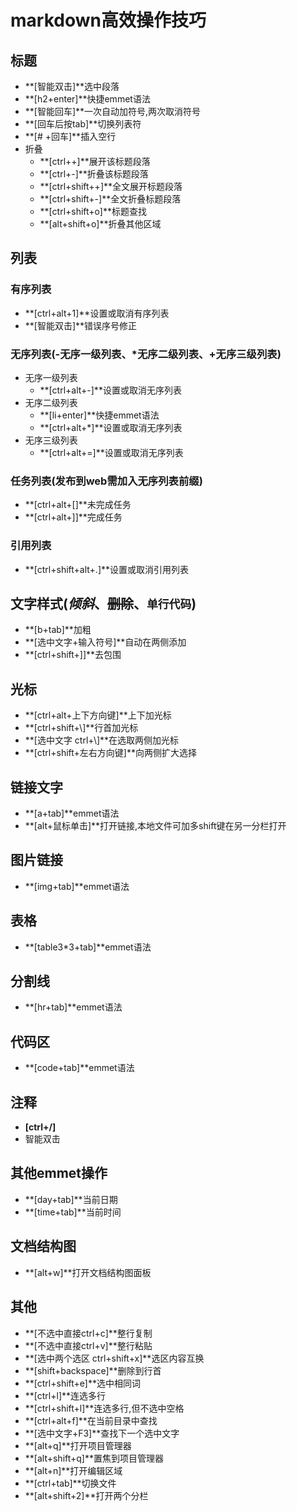 # markdown高效操作技巧

## 标题
- **[智能双击]**选中段落
- **[h2+enter]**快捷emmet语法
- **[智能回车]**一次自动加符号,两次取消符号
- **[回车后按tab]**切换列表符
- **[# +回车]**插入空行
- 折叠
	* **[ctrl++]**展开该标题段落 
	* **[ctrl+-]**折叠该标题段落
	* **[ctrl+shift++]**全文展开标题段落
	* **[ctrl+shift+-]**全文折叠标题段落
	* **[ctrl+shift+o]**标题查找
	* **[alt+shift+o]**折叠其他区域

## 列表
### 有序列表
- **[ctrl+alt+1]**设置或取消有序列表
- **[智能双击]**错误序号修正

### 无序列表(-无序一级列表、*无序二级列表、+无序三级列表)
- 无序一级列表
	* **[ctrl+alt+-]**设置或取消无序列表
- 无序二级列表
	* **[li+enter]**快捷emmet语法
	* **[ctrl+alt+*]**设置或取消无序列表
- 无序三级列表
	* **[ctrl+alt+=]**设置或取消无序列表

### 任务列表(发布到web需加入无序列表前缀)
- **[ctrl+alt+[]**未完成任务
- **[ctrl+alt+]]**完成任务

### 引用列表
- **[ctrl+shift+alt+.]**设置或取消引用列表

## 文字样式(_倾斜_、~~删除~~、```单行代码```)
- **[b+tab]**加粗
- **[选中文字+输入符号]**自动在两侧添加
- **[ctrl+shift+]]**去包围

## 光标
- **[ctrl+alt+上下方向键]**上下加光标
- **[ctrl+shift+\\]**行首加光标
- **[选中文字 ctrl+\\]**在选取两侧加光标
- **[ctrl+shift+左右方向键]**向两侧扩大选择

## 链接文字
- **[a+tab]**emmet语法
- **[alt+鼠标单击]**打开链接,本地文件可加多shift键在另一分栏打开

## 图片链接
- **[img+tab]**emmet语法

## 表格
- **[table3*3+tab]**emmet语法

## 分割线
- **[hr+tab]**emmet语法

## 代码区
- **[code+tab]**emmet语法

## 注释
- **[ctrl+/]**
- 智能双击

## 其他emmet操作
- **[day+tab]**当前日期
- **[time+tab]**当前时间

## 文档结构图
- **[alt+w]**打开文档结构图面板

## 其他
- **[不选中直接ctrl+c]**整行复制
- **[不选中直接ctrl+v]**整行粘贴
- **[选中两个选区 ctrl+shift+x]**选区内容互换
- **[shift+backspace]**删除到行首
- **[ctrl+shift+e]**选中相同词
- **[ctrl+l]**连选多行
- **[ctrl+shift+l]**连选多行,但不选中空格
- **[ctrl+alt+f]**在当前目录中查找
- **[选中文字+F3]**查找下一个选中文字
- **[alt+q]**打开项目管理器
- **[alt+shift+q]**置焦到项目管理器
- **[alt+n]**打开编辑区域
- **[ctrl+tab]**切换文件
- **[alt+shift+2]**打开两个分栏